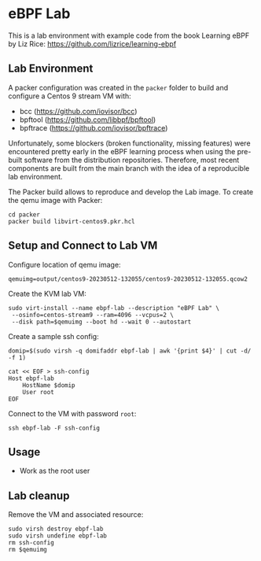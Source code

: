 # eBPF Lab
This is a lab environment with example code from the book Learning eBPF by Liz
Rice: https://github.com/lizrice/learning-ebpf

## Lab Environment
A packer configuration was created in the `packer` folder to build and
configure a Centos 9 stream VM with:
* bcc (https://github.com/iovisor/bcc)
* bpftool (https://github.com/libbpf/bpftool)
* bpftrace (https://github.com/iovisor/bpftrace)

Unfortunately, some blockers (broken functionality, missing features) were
encountered pretty early in the eBPF learning process when using the pre-built
software from the distribution repositories. Therefore, most recent components
are built from the main branch with the idea of a reproducible lab environment. 

The Packer build allows to reproduce and develop the Lab image. To create the
qemu image with Packer:
```
cd packer
packer build libvirt-centos9.pkr.hcl
```

## Setup and Connect to Lab VM

Configure location of qemu image:
```
qemuimg=output/centos9-20230512-132055/centos9-20230512-132055.qcow2
```

Create the KVM lab VM:
```
sudo virt-install --name ebpf-lab --description "eBPF Lab" \
 --osinfo=centos-stream9 --ram=4096 --vcpus=2 \
 --disk path=$qemuimg --boot hd --wait 0 --autostart
```

Create a sample ssh config:
```
domip=$(sudo virsh -q domifaddr ebpf-lab | awk '{print $4}' | cut -d/ -f 1)

cat << EOF > ssh-config
Host ebpf-lab
    HostName $domip
    User root
EOF
```

Connect to the VM with password `root`:
```
ssh ebpf-lab -F ssh-config
```

## Usage
* Work as the root user

## Lab cleanup
Remove the VM and associated resource:
```
sudo virsh destroy ebpf-lab
sudo virsh undefine ebpf-lab
rm ssh-config
rm $qemuimg
```
